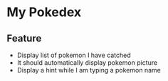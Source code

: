 # My Pokedex

## Feature

- Display list of pokemon I have catched
- It should automatically display pokemon picture
- Display a hint while I am typing a pokemon name